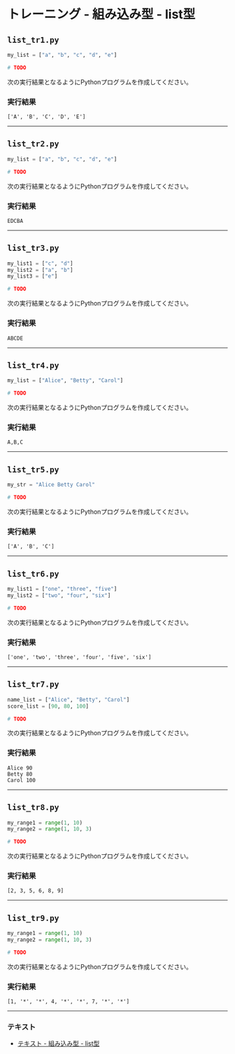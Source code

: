 # トレーニング - 組み込み型 - list型

## `list_tr1.py`

``` python
my_list = ["a", "b", "c", "d", "e"]

# TODO
```

次の実行結果となるようにPythonプログラムを作成してください。

### 実行結果

``` 
['A', 'B', 'C', 'D', 'E']
```

---

## `list_tr2.py`

``` python
my_list = ["a", "b", "c", "d", "e"]

# TODO
```

次の実行結果となるようにPythonプログラムを作成してください。

### 実行結果

``` 
EDCBA
```

---

## `list_tr3.py`

``` python
my_list1 = ["c", "d"]
my_list2 = ["a", "b"]
my_list3 = ["e"]

# TODO
```

次の実行結果となるようにPythonプログラムを作成してください。

### 実行結果

``` 
ABCDE
```

---

## `list_tr4.py`

``` python
my_list = ["Alice", "Betty", "Carol"]

# TODO
```

次の実行結果となるようにPythonプログラムを作成してください。

### 実行結果

``` 
A,B,C
```

---

## `list_tr5.py`

``` python
my_str = "Alice Betty Carol"

# TODO
```

次の実行結果となるようにPythonプログラムを作成してください。

### 実行結果

``` 
['A', 'B', 'C']
```

---

## `list_tr6.py`

``` python
my_list1 = ["one", "three", "five"]
my_list2 = ["two", "four", "six"]

# TODO
```

次の実行結果となるようにPythonプログラムを作成してください。

### 実行結果

``` 
['one', 'two', 'three', 'four', 'five', 'six']
```

---

## `list_tr7.py`

``` python
name_list = ["Alice", "Betty", "Carol"]
score_list = [90, 80, 100]

# TODO
```

次の実行結果となるようにPythonプログラムを作成してください。

### 実行結果

``` 
Alice 90
Betty 80
Carol 100
```

---

## `list_tr8.py`

``` python
my_range1 = range(1, 10)
my_range2 = range(1, 10, 3)

# TODO
```

次の実行結果となるようにPythonプログラムを作成してください。

### 実行結果

``` 
[2, 3, 5, 6, 8, 9]
```

---

## `list_tr9.py`

``` python
my_range1 = range(1, 10)
my_range2 = range(1, 10, 3)

# TODO
```

次の実行結果となるようにPythonプログラムを作成してください。

### 実行結果

``` 
[1, '*', '*', 4, '*', '*', 7, '*', '*']
```

---

### テキスト

* [テキスト - 組み込み型 - list型](../text/23_list.md)
